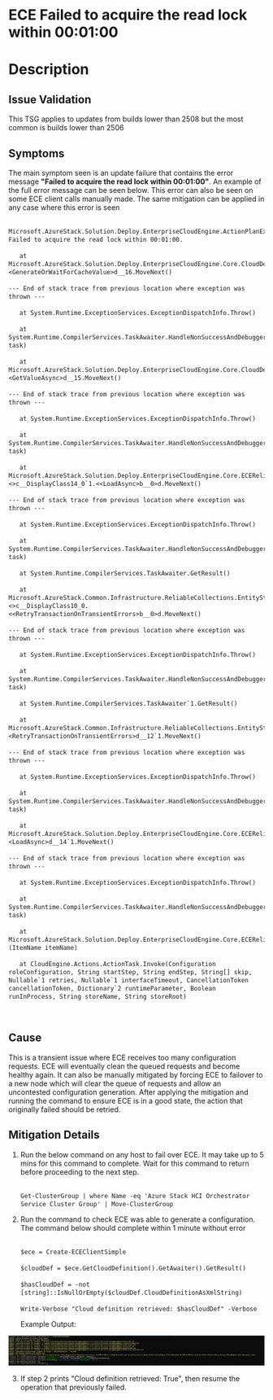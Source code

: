 # ECE Failed to acquire the read lock within 00:01:00

# Description

## Issue Validation

  

This TSG applies to updates from builds lower than 2508 but the most common is builds lower than 2506

  

## Symptoms

  

The main symptom seen is an update failure that contains the error message **"Failed to acquire the read lock within 00:01:00"**. An example of the full error message can be seen below. This error can also be seen on some ECE client calls manually made. The same mitigation can be applied in any case where this error is seen

  

```

Microsoft.AzureStack.Solution.Deploy.EnterpriseCloudEngine.ActionPlanExecutionEngine.Contract.ServiceNotReadyException: Failed to acquire the read lock within 00:01:00.

   at Microsoft.AzureStack.Solution.Deploy.EnterpriseCloudEngine.Core.CloudDefinitionGenerator.<GenerateOrWaitForCacheValue>d__16.MoveNext()

--- End of stack trace from previous location where exception was thrown ---

   at System.Runtime.ExceptionServices.ExceptionDispatchInfo.Throw()

   at System.Runtime.CompilerServices.TaskAwaiter.HandleNonSuccessAndDebuggerNotification(Task task)

   at Microsoft.AzureStack.Solution.Deploy.EnterpriseCloudEngine.Core.CloudDefinitionGenerator.<GetValueAsync>d__15.MoveNext()

--- End of stack trace from previous location where exception was thrown ---

   at System.Runtime.ExceptionServices.ExceptionDispatchInfo.Throw()

   at System.Runtime.CompilerServices.TaskAwaiter.HandleNonSuccessAndDebuggerNotification(Task task)

   at Microsoft.AzureStack.Solution.Deploy.EnterpriseCloudEngine.Core.ECEReliableStore.<>c__DisplayClass14_0`1.<<LoadAsync>b__0>d.MoveNext()

--- End of stack trace from previous location where exception was thrown ---

   at System.Runtime.ExceptionServices.ExceptionDispatchInfo.Throw()

   at System.Runtime.CompilerServices.TaskAwaiter.HandleNonSuccessAndDebuggerNotification(Task task)

   at System.Runtime.CompilerServices.TaskAwaiter.GetResult()

   at Microsoft.AzureStack.Common.Infrastructure.ReliableCollections.EntityStore.TransactionRetryHandler.<>c__DisplayClass10_0.<<RetryTransactionOnTransientErrors>b__0>d.MoveNext()

--- End of stack trace from previous location where exception was thrown ---

   at System.Runtime.ExceptionServices.ExceptionDispatchInfo.Throw()

   at System.Runtime.CompilerServices.TaskAwaiter.HandleNonSuccessAndDebuggerNotification(Task task)

   at System.Runtime.CompilerServices.TaskAwaiter`1.GetResult()

   at Microsoft.AzureStack.Common.Infrastructure.ReliableCollections.EntityStore.TransactionRetryHandler.<RetryTransactionOnTransientErrors>d__12`1.MoveNext()

--- End of stack trace from previous location where exception was thrown ---

   at System.Runtime.ExceptionServices.ExceptionDispatchInfo.Throw()

   at System.Runtime.CompilerServices.TaskAwaiter.HandleNonSuccessAndDebuggerNotification(Task task)

   at Microsoft.AzureStack.Solution.Deploy.EnterpriseCloudEngine.Core.ECEReliableStore.<LoadAsync>d__14`1.MoveNext()

--- End of stack trace from previous location where exception was thrown ---

   at System.Runtime.ExceptionServices.ExceptionDispatchInfo.Throw()

   at System.Runtime.CompilerServices.TaskAwaiter.HandleNonSuccessAndDebuggerNotification(Task task)

   at Microsoft.AzureStack.Solution.Deploy.EnterpriseCloudEngine.Core.ECEReliableStore.Load[T](ItemName itemName)

   at CloudEngine.Actions.ActionTask.Invoke(Configuration roleConfiguration, String startStep, String endStep, String[] skip, Nullable`1 retries, Nullable`1 interfaceTimeout, CancellationToken cancellationToken, Dictionary`2 runtimeParameter, Boolean runInProcess, String storeName, String storeRoot)

  

```

## Cause
This is a transient issue where ECE receives too many configuration requests. ECE will eventually clean the queued requests and become healthy again. It can also be manually mitigated by forcing ECE to failover to a new node which will clear the queue of requests and allow an uncontested configuration generation. After applying the mitigation and running the command to ensure ECE is in a good state, the action that originally failed should be retried.


## Mitigation Details
  

1) Run the below command on any host to fail over ECE. It may take up to 5 mins for this command to complete. Wait for this command to return before proceeding to the next step.

    ```

    Get-ClusterGroup | where Name -eq 'Azure Stack HCI Orchestrator Service Cluster Group' | Move-ClusterGroup

    ```

  

2) Run the command to check ECE was able to generate a configuration. The command below should complete within 1 minute without error

  

    ```

    $ece = Create-ECEClientSimple

    $cloudDef = $ece.GetCloudDefinition().GetAwaiter().GetResult()

    $hasCloudDef = -not [string]::IsNullOrEmpty($cloudDef.CloudDefinitionAsXmlString)

    Write-Verbose "Cloud definition retrieved: $hasCloudDef" -Verbose

    ```

    Example Output:

![image.png](ExampleCloudDefinitionRetrieved.png)
  

3) If step 2 prints "Cloud definition retrieved: True", then resume the operation that previously failed.